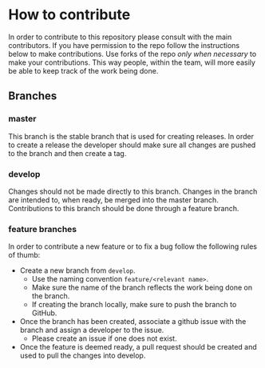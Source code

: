 # How to contribute

In order to contribute to this repository please consult with the main contributors. If you have permission to the repo follow the instructions below to make contributions. Use forks of the repo _only when necessary_ to make your contributions. This way people, within the team, will more easily be able to keep track of the work being done.

## Branches

### master

This branch is the stable branch that is used for creating releases. In order to create a release the developer should make sure all changes are pushed to the branch and then create a tag.

### develop

Changes should not be made directly to this branch. Changes in the branch are intended to, when ready, be merged into the master branch. Contributions to this branch should be done through a feature branch.

### feature branches

In order to contribute a new feature or to fix a bug follow the following rules of thumb:

- Create a new branch from `develop`.
     * Use the naming convention `feature/<relevant name>`.
     * Make sure the name of the branch reflects the work being done on the branch.
     * If creating the branch locally, make sure to push the branch to GitHub.
- Once the branch has been created, associate a github issue with the branch and assign a developer to the issue.
     * Please create an issue if one does not exist.
- Once the feature is deemed ready, a pull request should be created and used to pull the changes into develop. 
